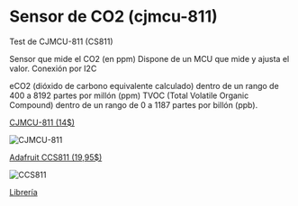 # Sensor de CO2 (cjmcu-811)

Test de CJMCU-811 (CS811)

Sensor que mide el CO2 (en ppm)
Dispone de un MCU que mide y ajusta el valor. Conexión por I2C

eCO2 (dióxido de carbono equivalente calculado) dentro de un rango de 400 a 8192 partes por millón (ppm)
TVOC (Total Volatile Organic Compound) dentro de un rango de 0 a 1187 partes por billón (ppb).

[CJMCU-811 (14$)](https://www.banggood.com/es/CJMCU-811-CCS811-Carbon-Monoxide-CO-VOCs-Air-Quality-Digital-Gas-Sensor-p-1157216.html)



![CJMCU-811](https://img3.banggood.com/thumb/large/oaupload/banggood/images/73/56/d6b66492-8ae9-4f77-8285-8a867a5d1b8d.JPG)

[Adafruit CCS811 (19,95$)](https://www.adafruit.com/product/3566)

![CCS811](https://cdn-shop.adafruit.com/970x728/3566-00.jpg)

[Librería](https://github.com/AKstudios/CCS811-library)
